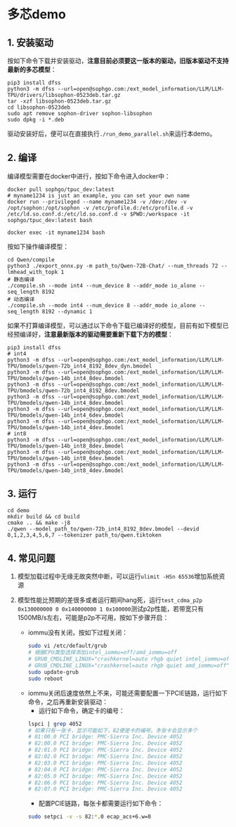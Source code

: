 # 多芯demo

## 1. 安装驱动
按如下命令下载并安装驱动，**注意目前必须要这一版本的驱动，旧版本驱动不支持最新的多芯模型**：
```shell
pip3 install dfss
python3 -m dfss --url=open@sophgo.com:/ext_model_information/LLM/LLM-TPU/drivers/libsophon-0523deb.tar.gz
tar -xzf libsophon-0523deb.tar.gz
cd libsophon-0523deb
sudo apt remove sophon-driver sophon-libsophon
sudo dpkg -i *.deb
```
驱动安装好后，便可以在直接执行`./run_demo_parallel.sh`来运行本demo。


## 2. 编译
编译模型需要在docker中进行，按如下命令进入docker中：
```shell
docker pull sophgo/tpuc_dev:latest
# myname1234 is just an example, you can set your own name
docker run --privileged --name myname1234 -v /dev:/dev -v /opt/sophon:/opt/sophon -v /etc/profile.d:/etc/profile.d -v /etc/ld.so.conf.d:/etc/ld.so.conf.d -v $PWD:/workspace -it sophgo/tpuc_dev:latest bash

docker exec -it myname1234 bash
```

按如下操作编译模型：
```shell
cd Qwen/compile
python3 ./export_onnx.py -m path_to/Qwen-72B-Chat/ --num_threads 72 --lmhead_with_topk 1
# 静态编译
./compile.sh --mode int4 --num_device 8 --addr_mode io_alone --seq_length 8192
# 动态编译
./compile.sh --mode int4 --num_device 8 --addr_mode io_alone --seq_length 8192 --dynamic 1
```

如果不打算编译模型，可以通过以下命令下载已编译好的模型，目前有如下模型已经预编译好，**注意最新版本的驱动需要重新下载下方的模型**：
```shell
pip3 install dfss
# int4
python3 -m dfss --url=open@sophgo.com:/ext_model_information/LLM/LLM-TPU/bmodels/qwen-72b_int4_8192_8dev_dyn.bmodel
python3 -m dfss --url=open@sophgo.com:/ext_model_information/LLM/LLM-TPU/bmodels/qwen-14b_int4_8dev.bmodel
python3 -m dfss --url=open@sophgo.com:/ext_model_information/LLM/LLM-TPU/bmodels/qwen-72b_int4_8192_8dev.bmodel
python3 -m dfss --url=open@sophgo.com:/ext_model_information/LLM/LLM-TPU/bmodels/qwen-14b_int4_8dev.bmodel
python3 -m dfss --url=open@sophgo.com:/ext_model_information/LLM/LLM-TPU/bmodels/qwen-14b_int4_6dev.bmodel
python3 -m dfss --url=open@sophgo.com:/ext_model_information/LLM/LLM-TPU/bmodels/qwen-14b_int4_4dev.bmodel
# int8
python3 -m dfss --url=open@sophgo.com:/ext_model_information/LLM/LLM-TPU/bmodels/qwen-14b_int8_8dev.bmodel
python3 -m dfss --url=open@sophgo.com:/ext_model_information/LLM/LLM-TPU/bmodels/qwen-14b_int8_6dev.bmodel
python3 -m dfss --url=open@sophgo.com:/ext_model_information/LLM/LLM-TPU/bmodels/qwen-14b_int8_4dev.bmodel
```

## 3. 运行
```shell
cd demo
mkdir build && cd build
cmake .. && make -j8
./qwen --model path_to/qwen-72b_int4_8192_8dev.bmodel --devid 0,1,2,3,4,5,6,7 --tokenizer path_to/qwen.tiktoken
```

## 4. 常见问题

1) 模型加载过程中无缘无故突然中断，可以运行`ulimit -HSn 65536`增加系统资源

2) 模型性能比预期的差很多或者运行期间hang死，运行`test_cdma_p2p 0x130000000 0 0x140000000 1 0x100000`测试p2p性能，若带宽只有1500MB/s左右，可能是p2p不可用，按如下步骤开启：
    - iommu没有关闭，按如下过程关闭：
      ```bash
      sudo vi /etc/default/grub
      # 根据CPU类型选择添加intel_iommu=off/amd_iommu=off
      # GRUB_CMDLINE_LINUX="crashkernel=auto rhgb quiet intel_iommu=off"
      # GRUB_CMDLINE_LINUX="crashkernel=auto rhgb quiet amd_iommu=off"
      sudo update-grub
      sudo reboot
      ```
    - iommu关闭后速度依然上不来，可能还需要配置一下PCIE链路，运行如下命令，之后再重新安装驱动：
        - 运行如下命令，确定卡的编号：
        ```bash
        lspci | grep 4052
        # 如果只有一张卡，显示可能如下，82便是卡的编号。多张卡会显示多个
        # 81:00.0 PCI bridge: PMC-Sierra Inc. Device 4052
        # 82:00.0 PCI bridge: PMC-Sierra Inc. Device 4052
        # 82:01.0 PCI bridge: PMC-Sierra Inc. Device 4052
        # 82:02.0 PCI bridge: PMC-Sierra Inc. Device 4052
        # 82:03.0 PCI bridge: PMC-Sierra Inc. Device 4052
        # 82:04.0 PCI bridge: PMC-Sierra Inc. Device 4052
        # 82:05.0 PCI bridge: PMC-Sierra Inc. Device 4052
        # 82:06.0 PCI bridge: PMC-Sierra Inc. Device 4052
        # 82:07.0 PCI bridge: PMC-Sierra Inc. Device 4052
        ```
        - 配置PCIE链路，每张卡都需要运行如下命令：
        ```bash
        sudo setpci -v -s 82:*.0 ecap_acs+6.w=0
        ```
